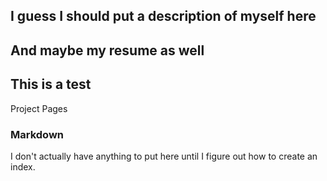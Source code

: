 ## I guess I should put a description of myself here
## And maybe my resume as well
## This is a test

Project Pages

### Markdown

I don't actually have anything to put here until I figure out how to create an index.
